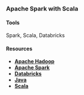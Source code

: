### Apache Spark with Scala

#### Tools

Spark, Scala, Databricks

#### Resources

- **<a href="http://hadoop.apache.org/">Apache Hadoop</a>**
- **<a href="http://spark.apache.org/">Apache Spark</a>**
- **<a href="https://databricks.com/">Databricks</a>**
- **<a href="https://www.oracle.com/java/index.html">Java</a>**
- **<a href="https://www.scala-lang.org/">Scala</a>**


